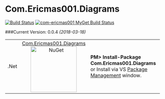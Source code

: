 # Com.Ericmas001.Diagrams
[![Build Status](https://travis-ci.org/Com-Ericmas001/Diagrams.svg?branch=master)](https://travis-ci.org/Com-Ericmas001/Diagrams)
[![com-ericmas001 MyGet Build Status](https://www.myget.org/BuildSource/Badge/com-ericmas001?identifier=820931ef-6436-4805-809a-6a12aa564b0f)](https://www.myget.org/)

###Current Version: 0.0.4 *(2018-03-18)*
<table align="center" width="100%">
    <tbody>
        <tr>
            <td rowspan>.Net</td>
            <td align="center">
            <a href="https://www.nuget.org/packages/Com.Ericmas001.Diagrams/" target="_blank">
            Com.Ericmas001.Diagrams <br />
            <img src="https://raw.githubusercontent.com/NuGet/Home/master/resources/nuget.png" alt="NuGet" width=150 />
            </a>
            </td>
            <td align="left">
                <div class="nuget-badge">
                    <b>PM&gt; Install-Package Com.Ericmas001.Diagrams</b> <br />
                    or Install via VS <a href="https://docs.nuget.org/consume/package-manager-dialog" target="_blank">Package Management</a> window.
                </div>
            </td>
        </tr>
    </tbody>
</table>
